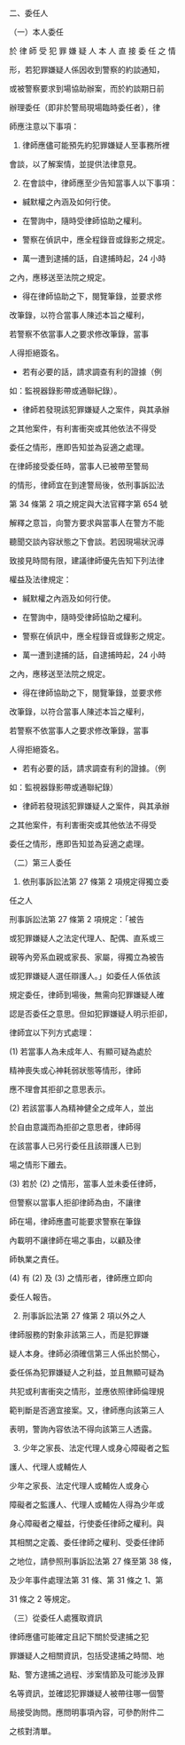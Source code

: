 二、委任人

（一）本人委任

於 律 師 受 犯 罪 嫌 疑 人 本 人 直 接 委 任 之 情

形，若犯罪嫌疑人係因收到警察的約談通知，

或被警察要求到場協助辦案，而於約談期日前

辦理委任（即非於警局現場臨時委任者），律

師應注意以下事項：

1. 律師應儘可能預先約犯罪嫌疑人至事務所裡

會談，以了解案情，並提供法律意見。

2. 在會談中，律師應至少告知當事人以下事項：

- 緘默權之內涵及如何行使。

- 在警詢中，隨時受律師協助之權利。

- 警察在偵訊中，應全程錄音或錄影之規定。

- 萬一遭到逮捕的話，自逮捕時起，24 小時

之內，應移送至法院之規定。

- 得在律師協助之下，閱覽筆錄，並要求修

改筆錄，以符合當事人陳述本旨之權利，





若警察不依當事人之要求修改筆錄，當事

人得拒絕簽名。

- 若有必要的話，請求調查有利的證據（例

如：監視器錄影帶或通聯紀錄）。

- 律師若發現該犯罪嫌疑人之案件，與其承辦

之其他案件，有利害衝突或其他依法不得受

委任之情形，應即告知並為妥適之處理。

在律師接受委任時，當事人已被帶至警局

的情形，律師宜在到達警局後，依刑事訴訟法

第 34 條第 2 項之規定與大法官釋字第 654 號

解釋之意旨，向警方要求與當事人在警方不能

聽聞交談內容狀態之下會談。若因現場狀況導

致接見時間有限，建議律師優先告知下列法律

權益及法律規定：

- 緘默權之內涵及如何行使。

- 在警詢中，隨時受律師協助之權利。

- 警察在偵訊中，應全程錄音或錄影之規定。

- 萬一遭到逮捕的話，自逮捕時起，24 小時

之內，應移送至法院之規定。

- 得在律師協助之下，閱覽筆錄，並要求修



改筆錄，以符合當事人陳述本旨之權利，

若警察不依當事人之要求修改筆錄，當事

人得拒絕簽名。

- 若有必要的話，請求調查有利的證據。（例

如：監視器錄影帶或通聯紀錄）

- 律師若發現該犯罪嫌疑人之案件，與其承辦

之其他案件，有利害衝突或其他依法不得受

委任之情形，應即告知並為妥適之處理。

（二）第三人委任

1. 依刑事訴訟法第 27 條第 2 項規定得獨立委

任之人

刑事訴訟法第 27 條第 2 項規定：「被告

或犯罪嫌疑人之法定代理人、配偶、直系或三

親等內旁系血親或家長、家屬，得獨立為被告

或犯罪嫌疑人選任辯護人。」如委任人係依該

規定委任，律師到場後，無需向犯罪嫌疑人確

認是否委任之意思。但如犯罪嫌疑人明示拒卻，

律師宜以下列方式處理：





(1) 若當事人為未成年人、有顯可疑為處於

精神喪失或心神耗弱狀態等情形，律師

應不理會其拒卻之意思表示。

(2) 若該當事人為精神健全之成年人，並出

於自由意識而為拒卻之意思者，律師得

在該當事人已另行委任且該辯護人已到

場之情形下離去。

(3) 若於 (2) 之情形，當事人並未委任律師，

但警察以當事人拒卻律師為由，不讓律

師在場，律師應盡可能要求警察在筆錄

內載明不讓律師在場之事由，以顧及律

師執業之責任。

(4) 有 (2) 及 (3) 之情形者，律師應立即向

委任人報告。

2.  刑事訴訟法第 27 條第 2 項以外之人

律師服務的對象非該第三人，而是犯罪嫌

疑人本身。律師必須確信第三人係出於關心，

委任係為犯罪嫌疑人之利益，並且無顯可疑為

共犯或利害衝突之情形，並應依照律師倫理規

範判斷是否適宜接案。又，律師應向該第三人



表明，警詢內容依法不得向該第三人透露。

3.  少年之家長、法定代理人或身心障礙者之監

護人、代理人或輔佐人



少年之家長、法定代理人或輔佐人或身心

障礙者之監護人、代理人或輔佐人得為少年或

身心障礙者之權益，行使委任律師之權利。與

其相關之定義、委任律師之權利、受委任律師

之地位，請參照刑事訴訟法第 27 條至第 38 條，

及少年事件處理法第 31 條、第 31 條之 1、第

31 條之 2 等規定。

（三）從委任人處獲取資訊

律師應儘可能確定且記下關於受逮捕之犯

罪嫌疑人之相關資訊，包括受逮捕之時間、地

點、警方逮捕之過程、涉案情節及可能涉及罪

名等資訊，並確認犯罪嫌疑人被帶往哪一個警

局接受詢問。應問明事項內容，可參酌附件二

之核對清單。